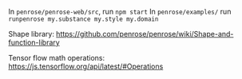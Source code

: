 In `penrose/penrose-web/src`, run `npm start`
In `penrose/examples/` run `runpenrose my.substance my.style my.domain`

Shape library:
https://github.com/penrose/penrose/wiki/Shape-and-function-library

Tensor flow math operations:
https://js.tensorflow.org/api/latest/#Operations
